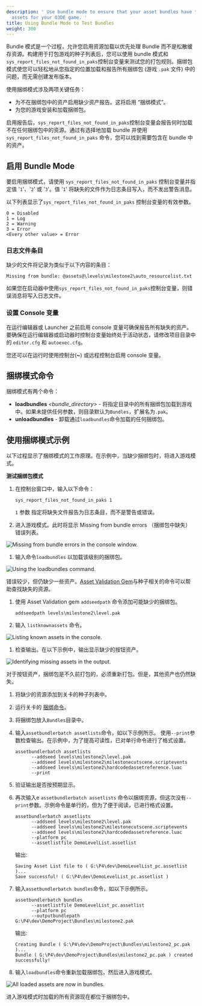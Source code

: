 ```yaml
---
description: ' Use bundle mode to ensure that your asset bundles have the required
  assets for your O3DE game. '
title: Using Bundle Mode to Test Bundles
weight: 300
---
```


Bundle 模式是一个过程，允许您启用资源加载以优先处理 Bundle 而不是松散缓存资源。构建用于打包游戏的种子列表后，您可以使用 bundle 模式和 `sys_report_files_not_found_in_paks`控制台变量来测试您的打包规则。捆绑包模式使您可以轻松地从您指定的位置加载和报告所有捆绑包  \(游戏 `.pak` 文件\)  中的问题，而无需创建发布版本。

使用捆绑模式涉及两项关键任务：
+ 为不在捆绑包中的资产启用缺少资产报告。这将启用 “捆绑模式”。
+ 为您的游戏安装和加载捆绑包。

启用报告后，`sys_report_files_not_found_in_paks`控制台变量会报告何时加载不在任何捆绑包中的资源。通过有选择地加载 bundle 并使用 `sys_report_files_not_found_in_paks` 命令，您可以找到需要包含在 bundle 中的资产。

## 启用 Bundle Mode

要启用捆绑模式，请使用 `sys_report_files_not_found_in_paks` 控制台变量并指定值 '`1`'、'`2`' 或 '`3`'。值 '`1`' 将缺失的文件作为日志条目写入，而不发出警告消息。

以下列表显示了`sys_report_files_not_found_in_paks` 控制台变量的有效参数。

```
0 = Disabled
1 = Log
2 = Warning
3 = Error
<Every other value> = Error
```

### 日志文件条目

缺少的文件将记录为类似于以下内容的条目：

```
Missing from bundle: @assets@\levels\milestone2\auto_resourcelist.txt
```

如果您在启动器中使用`sys_report_files_not_found_in_paks`控制台变量，则错误消息将写入日志文件。

### 设置 Console 变量

在运行编辑器或 Launcher 之前启用 console 变量可确保报告所有缺失的资产。要确保在运行编辑器或启动器时控制台变量始终处于活动状态，请修改项目目录中的 `editor.cfg` 和 `autoexec.cfg`。

您还可以在运行时使用控制台(**\~**) 或远程控制台启用 console 变量。

## 捆绑模式命令

捆绑模式有两个命令：
+ **loadbundles** *<bundle\_directory>* *<extension>* - 将指定目录中的所有捆绑包加载到游戏中。如果未提供任何参数，则目录默认为`Bundles`，扩展名为`.pak`。
+ **unloadbundles** - 卸载通过`loadbundles`命令加载的任何捆绑包。

## 使用捆绑模式示例

以下过程显示了捆绑模式的工作原理。在示例中，当缺少捆绑包时，将进入游戏模式。

**测试捆绑包模式**

1. 在控制台窗口中，输入以下命令：

   ```
   sys_report_files_not_found_in_paks 1
   ```

   `1` 参数 指定将缺失文件报告为日志条目，而不是警告或错误。

1. 进入游戏模式。此时将显示 Missing from bundle errors （捆绑包中缺失） 错误列表。

![Missing from bundle errors in the console window.](/images/user-guide/assetbundler/asset-bundler-bundle-mode-1.png)

1. 输入命令`loadbundles` 以加载该级别的捆绑包。

![Using the loadbundles command.](/images/user-guide/assetbundler/asset-bundler-bundle-mode-2.png)

   错误较少，但仍缺少一些资产。[Asset Validation Gem](/docs/user-guide/gems/reference/assets/asset-validation)与种子相关的命令可以帮助查找缺失的资源。

1. 使用 Asset Validation gem `addseedpath` 命令添加可能缺少的捆绑包。

   ```
   addseedpath levels\milestone2\level.pak
   ```

1. 输入 `listknownassets` 命令。

![Listing known assets in the console.](/images/user-guide/assetbundler/asset-bundler-bundle-mode-3.png)

1. 检查输出。在以下示例中，输出显示缺少的按钮资产。

![Identifying missing assets in the output.](/images/user-guide/assetbundler/asset-bundler-bundle-mode-4.png)

   对于按钮资产，捆绑包是不久前打包的，必须重新打包。但是，其他资产也仍然缺失。

1. 将缺少的资源添加到关卡的种子列表中。

1. 运行关卡的 [捆绑命令](/docs/user-guide/packaging/asset-bundler/command-line-reference/)。

1. 将捆绑包放入`Bundles`目录中。

1. 输入`assetbundlerbatch assetlists`命令，如以下示例所示。 使用`--print`参数检查输出。在示例中，为了提高可读性，已对单行命令进行了格式设置。

   ```
   assetbundlerbatch assetlists
         --addseed levels\milestone2\level.pak
         --addseed levels\milestone2\milestonecutscene.scriptevents
         --addseed levels\milestone2\hardcodedassetreference.luac
         --print
   ```

1. 验证输出是否按预期显示。

1. 再次输入e `assetbundlerbatch assetlists` 命令以捆绑资源，但这次没有`--print`参数。示例命令是单行的，但为了便于阅读，已进行格式设置。

   ```
   assetbundlerbatch assetlists
         --addseed levels\milestone2\level.pak
         --addseed levels\milestone2\milestonecutscene.scriptevents
         --addseed levels\milestone2\hardcodedassetreference.luac
         --platform pc
         --assetlistfile DemoLevelList.assetlist
   ```

   输出:

   ```
   Saving Asset List file to ( G:\P4\dev\DemoLevelList_pc.assetlist )...
   Save successful! ( G:\P4\dev\DemoLevelList_pc.assetlist )
   ```

1. 输入`assetbundlerbatch bundles`命令，如以下示例所示。

   ```
   assetbundlerbatch bundles
         --assetlistfile DemoLevelList_pc.assetlist
         --platform pc
         --outputbundlepath G:\P4\dev\DemoProject\Bundles\milestone2.pak
   ```

   输出:

   ```
   Creating Bundle ( G:\P4\dev\DemoProject\Bundles\milestone2_pc.pak )...
   Bundle ( G:\P4\dev\DemoProject\Bundles\milestone2_pc.pak ) created successfully!
   ```

1. 输入`loadbundles`命令重新加载捆绑包，然后进入游戏模式。

![All loaded assets are now in bundles.](/images/user-guide/assetbundler/asset-bundler-bundle-mode-5.png)

   进入游戏模式时加载的所有资源现在都位于捆绑包中。
